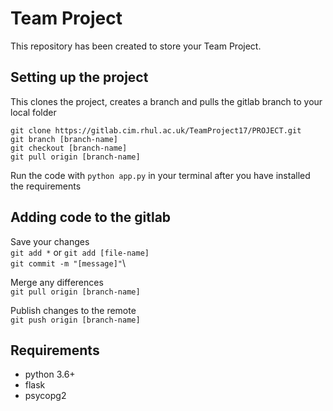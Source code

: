 # Team Project

This repository has been created to store your Team Project.

## Setting up the project
This clones the project, creates a branch and pulls the gitlab branch to your local folder

`git clone https://gitlab.cim.rhul.ac.uk/TeamProject17/PROJECT.git`\
`git branch [branch-name]`\
`git checkout [branch-name]`\
`git pull origin [branch-name]`

Run the code with `python app.py` in your terminal after you have installed the requirements

## Adding code to the gitlab
Save your changes\
`git add *` or `git add [file-name]`\
`git commit -m "[message]"`\

Merge any differences\
`git pull origin [branch-name]`

Publish changes to the remote\
`git push origin [branch-name]`

## Requirements
* python 3.6+
* flask
* psycopg2
